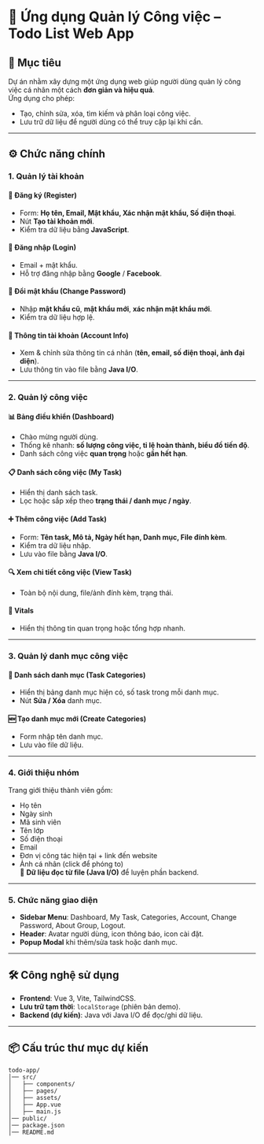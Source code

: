 # 📌 Ứng dụng Quản lý Công việc – Todo List Web App

## 🎯 Mục tiêu
Dự án nhằm xây dựng một ứng dụng web giúp người dùng quản lý công việc cá nhân một cách **đơn giản và hiệu quả**.  
Ứng dụng cho phép:
- Tạo, chỉnh sửa, xóa, tìm kiếm và phân loại công việc.
- Lưu trữ dữ liệu để người dùng có thể truy cập lại khi cần.

---

## ⚙️ Chức năng chính

### 1. Quản lý tài khoản
#### 📝 Đăng ký (Register)
- Form: **Họ tên, Email, Mật khẩu, Xác nhận mật khẩu, Số điện thoại**.
- Nút **Tạo tài khoản mới**.
- Kiểm tra dữ liệu bằng **JavaScript**.

#### 🔑 Đăng nhập (Login)
- Email + mật khẩu.
- Hỗ trợ đăng nhập bằng **Google** / **Facebook**.

#### 🔄 Đổi mật khẩu (Change Password)
- Nhập **mật khẩu cũ**, **mật khẩu mới**, **xác nhận mật khẩu mới**.
- Kiểm tra dữ liệu hợp lệ.

#### 👤 Thông tin tài khoản (Account Info)
- Xem & chỉnh sửa thông tin cá nhân (**tên, email, số điện thoại, ảnh đại diện**).
- Lưu thông tin vào file bằng **Java I/O**.

---

### 2. Quản lý công việc
#### 📊 Bảng điều khiển (Dashboard)
- Chào mừng người dùng.
- Thống kê nhanh: **số lượng công việc, tỉ lệ hoàn thành, biểu đồ tiến độ**.
- Danh sách công việc **quan trọng** hoặc **gần hết hạn**.

#### 📋 Danh sách công việc (My Task)
- Hiển thị danh sách task.
- Lọc hoặc sắp xếp theo **trạng thái / danh mục / ngày**.

#### ➕ Thêm công việc (Add Task)
- Form: **Tên task, Mô tả, Ngày hết hạn, Danh mục, File đính kèm**.
- Kiểm tra dữ liệu nhập.
- Lưu vào file bằng **Java I/O**.

#### 🔍 Xem chi tiết công việc (View Task)
- Toàn bộ nội dung, file/ảnh đính kèm, trạng thái.

#### 📌 Vitals
- Hiển thị thông tin quan trọng hoặc tổng hợp nhanh.

---

### 3. Quản lý danh mục công việc
#### 📂 Danh sách danh mục (Task Categories)
- Hiển thị bảng danh mục hiện có, số task trong mỗi danh mục.
- Nút **Sửa / Xóa** danh mục.

#### 🆕 Tạo danh mục mới (Create Categories)
- Form nhập tên danh mục.
- Lưu vào file dữ liệu.

---

### 4. Giới thiệu nhóm
Trang giới thiệu thành viên gồm:
- Họ tên
- Ngày sinh
- Mã sinh viên
- Tên lớp
- Số điện thoại
- Email
- Đơn vị công tác hiện tại + link đến website
- Ảnh cá nhân (click để phóng to)  
📂 **Dữ liệu đọc từ file (Java I/O)** để luyện phần backend.

---

### 5. Chức năng giao diện
- **Sidebar Menu**: Dashboard, My Task, Categories, Account, Change Password, About Group, Logout.
- **Header**: Avatar người dùng, icon thông báo, icon cài đặt.
- **Popup Modal** khi thêm/sửa task hoặc danh mục.

---

## 🛠 Công nghệ sử dụng
- **Frontend**: Vue 3, Vite, TailwindCSS.
- **Lưu trữ tạm thời**: `localStorage` (phiên bản demo).
- **Backend (dự kiến)**: Java với Java I/O để đọc/ghi dữ liệu.

---

## 📦 Cấu trúc thư mục dự kiến
```plaintext
todo-app/
│── src/
│   ├── components/
│   ├── pages/
│   ├── assets/
│   ├── App.vue
│   ├── main.js
│── public/
│── package.json
│── README.md
